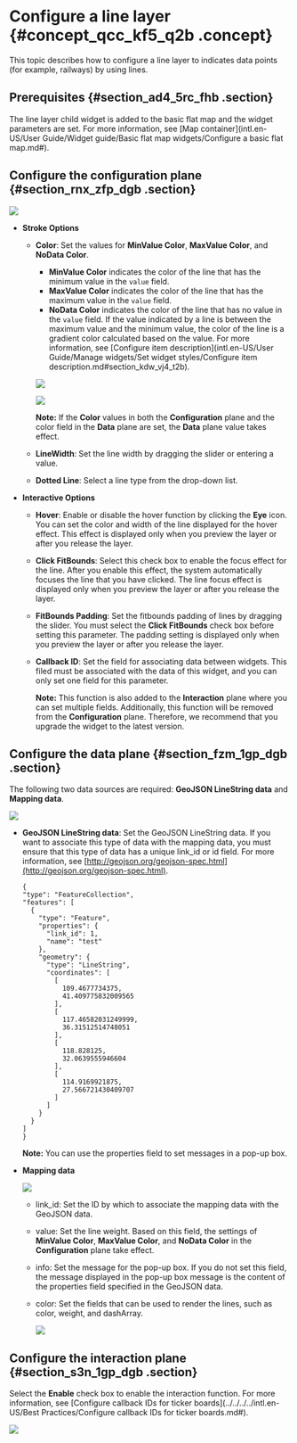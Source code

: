 # Configure a line layer {#concept_qcc_kf5_q2b .concept}

This topic describes how to configure a line layer to indicates data points \(for example, railways\) by using lines.

## Prerequisites {#section_ad4_5rc_fhb .section}

The line layer child widget is added to the basic flat map and the widget parameters are set. For more information, see [Map container](intl.en-US/User Guide/Widget guide/Basic flat map widgets/Configure a basic flat map.md#).

## Configure the configuration plane {#section_rnx_zfp_dgb .section}

![](http://static-aliyun-doc.oss-cn-hangzhou.aliyuncs.com/assets/img/16576/155808661441121_en-US.png)

-   **Stroke Options**
    -   **Color**: Set the values for **MinValue Color**, **MaxValue Color**, and **NoData Color**.

        -   **MinValue Color** indicates the color of the line that has the minimum value in the `value` field.
        -   **MaxValue Color** indicates the color of the line that has the maximum value in the `value` field.
        -   **NoData Color** indicates the color of the line that has no value in the `value` field.
        If the value indicated by a line is between the maximum value and the minimum value, the color of the line is a gradient color calculated based on the value. For more information, see [Configure item description](intl.en-US/User Guide/Manage widgets/Set widget styles/Configure item description.md#section_kdw_vj4_t2b).

        ![](http://static-aliyun-doc.oss-cn-hangzhou.aliyuncs.com/assets/img/16576/155808661441122_en-US.png)

        ![](http://static-aliyun-doc.oss-cn-hangzhou.aliyuncs.com/assets/img/16576/155808661441123_en-US.png)

        **Note:** If the **Color** values in both the **Configuration** plane and the color field in the **Data** plane are set, the **Data** plane value takes effect.

    -   **LineWidth**: Set the line width by dragging the slider or entering a value.
    -   **Dotted Line**: Select a line type from the drop-down list.
-   **Interactive Options**
    -   **Hover**: Enable or disable the hover function by clicking the **Eye** icon. You can set the color and width of the line displayed for the hover effect. This effect is displayed only when you preview the layer or after you release the layer.
    -   **Click FitBounds**: Select this check box to enable the focus effect for the line. After you enable this effect, the system automatically focuses the line that you have clicked. The line focus effect is displayed only when you preview the layer or after you release the layer.
    -   **FitBounds Padding**: Set the fitbounds padding of lines by dragging the slider. You must select the **Click FitBounds** check box before setting this parameter. The padding setting is displayed only when you preview the layer or after you release the layer.
    -   **Callback ID**: Set the field for associating data between widgets. This filed must be associated with the data of this widget, and you can only set one field for this parameter.

        **Note:** This function is also added to the **Interaction** plane where you can set multiple fields. Additionally, this function will be removed from the **Configuration** plane. Therefore, we recommend that you upgrade the widget to the latest version.


## Configure the data plane {#section_fzm_1gp_dgb .section}

The following two data sources are required: **GeoJSON LineString data** and **Mapping data**.

![](http://static-aliyun-doc.oss-cn-hangzhou.aliyuncs.com/assets/img/16576/155808661441124_en-US.png)

-   **GeoJSON LineString data**: Set the GeoJSON LineString data. If you want to associate this type of data with the mapping data, you must ensure that this type of data has a unique link\_id or id field. For more information, see [http://geojson.org/geojson-spec.html](http://geojson.org/geojson-spec.html).

    ```
    {
    "type": "FeatureCollection",
    "features": [
      {
        "type": "Feature",
        "properties": {
          "link_id": 1,
          "name": "test"
        },
        "geometry": {
          "type": "LineString",
          "coordinates": [
            [
              109.4677734375,
              41.409775832009565
            ],
            [
              117.46582031249999,
              36.31512514748051
            ],
            [
              118.828125,
              32.0639555946604
            ],
            [
              114.9169921875,
              27.566721430409707
            ]
          ]
        }
      }
    ]
    }
    ```

    **Note:** You can use the properties field to set messages in a pop-up box.

-   **Mapping data**

    ![](http://static-aliyun-doc.oss-cn-hangzhou.aliyuncs.com/assets/img/16576/155808661441125_en-US.png)

    -   link\_id: Set the ID by which to associate the mapping data with the GeoJSON data.
    -   value: Set the line weight. Based on this field, the settings of **MinValue Color**, **MaxValue Color**, and **NoData Color** in the **Configuration** plane take effect.
    -   info: Set the message for the pop-up box. If you do not set this field, the message displayed in the pop-up box message is the content of the properties field specified in the GeoJSON data.
    -   color: Set the fields that can be used to render the lines, such as color, weight, and dashArray.

        ![](http://static-aliyun-doc.oss-cn-hangzhou.aliyuncs.com/assets/img/16576/155808661441127_en-US.png)


## Configure the interaction plane {#section_s3n_1gp_dgb .section}

Select the **Enable** check box to enable the interaction function. For more information, see [Configure callback IDs for ticker boards](../../../../intl.en-US/Best Practices/Configure callback IDs for ticker boards.md#).

![](http://static-aliyun-doc.oss-cn-hangzhou.aliyuncs.com/assets/img/16576/155808661441128_en-US.png)

